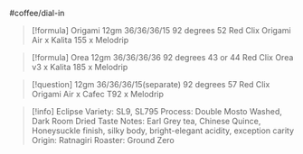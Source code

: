 #coffee/dial-in 

> [!formula] Origami 
> 12gm
> 36/36/36/15
> 92 degrees
> 52 Red Clix
> Origami Air x Kalita 155 x Melodrip
> 

> [!formula] Orea 
> 12gm
> 36/36/36/36
> 92 degrees
> 43 or 44 Red Clix
> Orea v3 x Kalita 185 x Melodrip
> 

> [!question] 
> 12gm
> 36/36/36/15(separate)
> 92 degrees
> 57 Red Clix
> Origami Air x Cafec T92 x Melodrip
> 

> [!info] Eclipse
> Variety: SL9, SL795
> Process: Double Mosto Washed, Dark Room Dried
> Taste Notes: Earl Grey tea, Chinese Quince, Honeysuckle finish, silky body, bright-elegant acidity, exception carity
> Origin: Ratnagiri
> Roaster: Ground Zero

